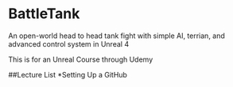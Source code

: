 # BattleTank
An open-world head to head tank fight with simple AI, terrian, and advanced control system in Unreal 4


This is for an Unreal Course through Udemy

##Lecture List
*Setting Up a GitHub

